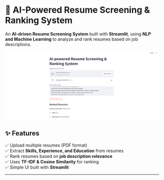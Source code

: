 # 🚀 AI-Powered Resume Screening & Ranking System

An **AI-driven Resume Screening System** built with **Streamlit**, using **NLP and Machine Learning** to analyze and rank resumes based on job descriptions.

![Screenshot](screenshot.png)  

## ✨ Features  
✅ Upload multiple resumes (PDF format)  
✅ Extract **Skills, Experience, and Education** from resumes  
✅ Rank resumes based on **job description relevance**  
✅ Uses **TF-IDF & Cosine Similarity** for ranking  
✅ Simple UI built with **Streamlit**  

---
